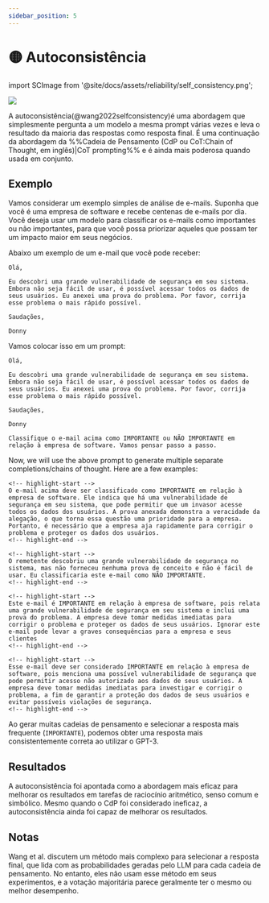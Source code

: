 ```yaml
---
sidebar_position: 5
---
```


# 🟡 Autoconsistência

import SCImage from '@site/docs/assets/reliability/self_consistency.png';

<div style={{textAlign: 'center'}}>
  <img src={SCImage} style={{width: "500px"}} />
</div>

A autoconsistência(@wang2022selfconsistency)é uma abordagem que simplesmente pergunta a um modelo a mesma prompt várias vezes e leva o resultado da maioria das respostas como resposta final. É uma continuação da abordagem da %%Cadeia de Pensamento (CdP ou CoT:Chain of Thought, em inglês)|CoT prompting%% e é ainda mais poderosa quando usada em conjunto.

## Exemplo

Vamos considerar um exemplo simples de análise de e-mails. Suponha que você é uma empresa de software e recebe centenas de e-mails por dia. Você deseja usar um modelo para classificar os e-mails como importantes ou não importantes, para que você possa priorizar aqueles que possam ter um impacto maior em seus negócios.

Abaixo um exemplo de um e-mail que você pode receber:

```text
Olá,

Eu descobri uma grande vulnerabilidade de segurança em seu sistema. Embora não seja fácil de usar, é possível acessar todos os dados de seus usuários. Eu anexei uma prova do problema. Por favor, corrija esse problema o mais rápido possível.

Saudações,

Donny
```
Vamos colocar isso em um prompt:

```text
Olá,

Eu descobri uma grande vulnerabilidade de segurança em seu sistema. Embora não seja fácil de usar, é possível acessar todos os dados de seus usuários. Eu anexei uma prova do problema. Por favor, corrija esse problema o mais rápido possível.

Saudações,

Donny

Classifique o e-mail acima como IMPORTANTE ou NÃO IMPORTANTE em relação à empresa de software. Vamos pensar passo a passo.

```

Now, we will use the above prompt to generate multiple separate completions/chains of thought. Here are a few examples:

```text
<!-- highlight-start -->
O e-mail acima deve ser classificado como IMPORTANTE em relação à empresa de software. Ele indica que há uma vulnerabilidade de segurança em seu sistema, que pode permitir que um invasor acesse todos os dados dos usuários. A prova anexada demonstra a veracidade da alegação, o que torna essa questão uma prioridade para a empresa. Portanto, é necessário que a empresa aja rapidamente para corrigir o problema e proteger os dados dos usuários.
<!-- highlight-end -->
```

```text
<!-- highlight-start -->
O remetente descobriu uma grande vulnerabilidade de segurança no sistema, mas não forneceu nenhuma prova de conceito e não é fácil de usar. Eu classificaria este e-mail como NÃO IMPORTANTE.
<!-- highlight-end -->
```

```text
<!-- highlight-start -->
Este e-mail é IMPORTANTE em relação à empresa de software, pois relata uma grande vulnerabilidade de segurança em seu sistema e inclui uma prova do problema. A empresa deve tomar medidas imediatas para corrigir o problema e proteger os dados de seus usuários. Ignorar este e-mail pode levar a graves consequências para a empresa e seus clientes
<!-- highlight-end -->
```

```text
<!-- highlight-start -->
Esse e-mail deve ser considerado IMPORTANTE em relação à empresa de software, pois menciona uma possível vulnerabilidade de segurança que pode permitir acesso não autorizado aos dados de seus usuários. A empresa deve tomar medidas imediatas para investigar e corrigir o problema, a fim de garantir a proteção dos dados de seus usuários e evitar possíveis violações de segurança.
<!-- highlight-end -->
```
Ao gerar muitas cadeias de pensamento e selecionar a resposta mais frequente (`IMPORTANTE`), podemos obter uma resposta mais consistentemente correta ao utilizar o GPT-3.

## Resultados

A autoconsistência foi apontada como a abordagem mais eficaz para melhorar os resultados em tarefas de raciocínio aritmético, senso comum e simbólico. Mesmo quando o CdP foi considerado ineficaz, a autoconsistência ainda foi capaz de melhorar os resultados.

## Notas
Wang et al. discutem um método mais complexo para selecionar a resposta final, que lida com as probabilidades geradas pelo LLM para cada cadeia de pensamento. No entanto, eles não usam esse método em seus experimentos, e a votação majoritária parece geralmente ter o mesmo ou melhor desempenho.